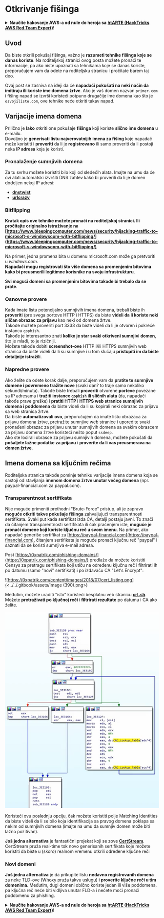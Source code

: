 # Otkrivanje fišinga

<details>

<summary><strong>Naučite hakovanje AWS-a od nule do heroja sa</strong> <a href="https://training.hacktricks.xyz/courses/arte"><strong>htARTE (HackTricks AWS Red Team Expert)</strong></a><strong>!</strong></summary>

Drugi načini podrške HackTricks-u:

* Ako želite da vidite **vašu kompaniju oglašenu na HackTricks-u** ili **preuzmete HackTricks u PDF formatu** proverite [**SUBSCRIPTION PLANS**](https://github.com/sponsors/carlospolop)!
* Nabavite [**zvanični PEASS & HackTricks swag**](https://peass.creator-spring.com)
* Otkrijte [**The PEASS Family**](https://opensea.io/collection/the-peass-family), našu kolekciju ekskluzivnih [**NFT-ova**](https://opensea.io/collection/the-peass-family)
* **Pridružite se** 💬 [**Discord grupi**](https://discord.gg/hRep4RUj7f) ili [**telegram grupi**](https://t.me/peass) ili nas **pratite** na **Twitter-u** 🐦 [**@hacktricks_live**](https://twitter.com/hacktricks_live)**.**
* **Podelite svoje hakovanje trikove slanjem PR-ova na** [**HackTricks**](https://github.com/carlospolop/hacktricks) i [**HackTricks Cloud**](https://github.com/carlospolop/hacktricks-cloud) github repozitorijume.

</details>

## Uvod

Da biste otkrili pokušaj fišinga, važno je **razumeti tehnike fišinga koje se danas koriste**. Na roditeljskoj stranici ovog posta možete pronaći te informacije, pa ako niste upoznati sa tehnikama koje se danas koriste, preporučujem vam da odete na roditeljsku stranicu i pročitate barem taj deo.

Ovaj post se zasniva na ideji da će **napadači pokušati na neki način da imitiraju ili koriste ime domena žrtve**. Ako je vaš domen nazvan `primer.com` i fišing napad se izvrši koristeći potpuno drugačije ime domena kao što je `osvojiliste.com`, ove tehnike neće otkriti takav napad.

## Varijacije imena domena

Prilično je **lako** otkriti one pokušaje **fišinga** koji koriste **slično ime domena** u e-mailu.\
Dovoljno je **generisati listu najverovatnijih imena za fišing** koje napadač može koristiti i **proveriti** da li je **registrovano** ili samo proveriti da li postoji neka **IP adresa** koja je koristi.

### Pronalaženje sumnjivih domena

Za tu svrhu možete koristiti bilo koji od sledećih alata. Imajte na umu da će ovi alati automatski izvršiti DNS zahtev kako bi proverili da li je domen dodeljen nekoj IP adresi:

* [**dnstwist**](https://github.com/elceef/dnstwist)
* [**urlcrazy**](https://github.com/urbanadventurer/urlcrazy)

### Bitflipping

**Kratak opis ove tehnike možete pronaći na roditeljskoj stranici. Ili pročitajte originalno istraživanje na [https://www.bleepingcomputer.com/news/security/hijacking-traffic-to-microsoft-s-windowscom-with-bitflipping/](https://www.bleepingcomputer.com/news/security/hijacking-traffic-to-microsoft-s-windowscom-with-bitflipping/)**

Na primer, jedna promena bita u domenu microsoft.com može ga pretvoriti u _windnws.com._\
**Napadači mogu registrovati što više domena sa promenjenim bitovima kako bi preusmerili legitimne korisnike na svoju infrastrukturu**.

**Svi mogući domeni sa promenjenim bitovima takođe bi trebalo da se prate.**

### Osnovne provere

Kada imate listu potencijalno sumnjivih imena domena, trebali biste ih **proveriti** (pre svega portove HTTP i HTTPS) da biste **videli da li koriste neki sličan obrazac za prijavu** kao neki od domena žrtve.\
Takođe možete proveriti port 3333 da biste videli da li je otvoren i pokreće instancu `gophish`.\
Takođe je interesantno znati **koliko je star svaki otkriveni sumnjivi domen**, što je mlađi, to je rizičniji.\
Možete takođe dobiti **screenshot-ove** HTTP i/ili HTTPS sumnjivih web stranica da biste videli da li su sumnjive i u tom slučaju **pristupiti im da biste detaljnije istražili**.

### Napredne provere

Ako želite da odete korak dalje, preporučujem vam da **pratite te sumnjive domene i povremeno tražite nove** (svaki dan? to traje samo nekoliko sekundi/minuta). Takođe biste trebali **proveriti** otvorene **porteve** povezane sa IP adresama i **tražiti instance `gophish` ili sličnih alata** (da, napadači takođe prave greške) i **pratiti HTTP i HTTPS web stranice sumnjivih domena i poddomena** da biste videli da li su kopirali neki obrazac za prijavu sa web stranica žrtve.\
Da biste **automatizovali ovo**, preporučujem da imate listu obrazaca za prijavu domena žrtve, pretražite sumnjive web stranice i uporedite svaki pronađeni obrazac za prijavu unutar sumnjivih domena sa svakim obrascem za prijavu domena žrtve koristeći nešto poput `ssdeep`.\
Ako ste locirali obrasce za prijavu sumnjivih domena, možete pokušati da **pošaljete lažne podatke za prijavu** i **proverite da li vas preusmerava na domen žrtve**.

## Imena domena sa ključnim rečima

Roditeljska stranica takođe pominje tehniku varijacije imena domena koja se sastoji od stavljanja **imenom domena žrtve unutar većeg domena** (npr. paypal-financial.com za paypal.com).

### Transparentnost sertifikata

Nije moguće primeniti prethodni "Brute-Force" pristup, ali je zapravo **moguće otkriti takve pokušaje fišinga** zahvaljujući transparentnosti sertifikata. Svaki put kada sertifikat izda CA, detalji postaju javni. To znači da čitanjem transparentnosti sertifikata ili čak praćenjem iste, **moguće je pronaći domene koji koriste ključnu reč u svom imenu**. Na primer, ako napadač generiše sertifikat za [https://paypal-financial.com](https://paypal-financial.com), čitanjem sertifikata je moguće pronaći ključnu reč "paypal" i saznati da se koristi sumnjiva e-mail adresa.

Post [https://0xpatrik.com/phishing-domains/](https://0xpatrik.com/phishing-domains/) predlaže da možete koristiti Censys za pretragu sertifikata koji utiču na određenu ključnu reč i filtrirati ih po datumu (samo "novi" sertifikati) i po izdavaču CA "Let's Encrypt":

![https://0xpatrik.com/content/images/2018/07/cert_listing.png](<../../.gitbook/assets/image (390).png>)

Međutim, možete uraditi "isto" koristeći besplatnu veb stranicu [**crt.sh**](https://crt.sh). Možete **pretraživati po ključnoj reči** i **filtrirati rezultate** po datumu i CA ako želite.

![](<../../.gitbook/assets/image (391).png>)

Koristeći ovu poslednju opciju, čak možete koristiti polje Matching Identities da biste videli da li se bilo koja identifikacija sa pravog domena poklapa sa nekim od sumnjivih domena (imajte na umu da sumnjiv domen može biti lažno pozitivan).

**Još jedna alternativa** je fantastični projekat koji se zove [**CertStream**](https://medium.com/cali-dog-security/introducing-certstream-3fc13bb98067). CertStream pruža real-time tok novo generisanih sertifikata koje možete koristiti da biste u (skoro) realnom vremenu otkrili određene ključne reči
### **Novi domeni**

**Još jedna alternativa** je da prikupite listu **nedavno registrovanih domena** za neke TLD-ove ([Whoxy](https://www.whoxy.com/newly-registered-domains/) pruža takvu uslugu) i **proverite ključne reči u tim domenima**. Međutim, dugi domeni obično koriste jedan ili više poddomena, pa ključna reč neće biti vidljiva unutar FLD-a i nećete moći pronaći poddomenu za phishing.

<details>

<summary><strong>Naučite hakovanje AWS-a od nule do heroja sa</strong> <a href="https://training.hacktricks.xyz/courses/arte"><strong>htARTE (HackTricks AWS Red Team Expert)</strong></a><strong>!</strong></summary>

Drugi načini da podržite HackTricks:

* Ako želite da vidite **vašu kompaniju reklamiranu na HackTricks-u** ili **preuzmete HackTricks u PDF formatu** proverite [**SUBSCRIPTION PLANS**](https://github.com/sponsors/carlospolop)!
* Nabavite [**zvanični PEASS & HackTricks swag**](https://peass.creator-spring.com)
* Otkrijte [**The PEASS Family**](https://opensea.io/collection/the-peass-family), našu kolekciju ekskluzivnih [**NFT-ova**](https://opensea.io/collection/the-peass-family)
* **Pridružite se** 💬 [**Discord grupi**](https://discord.gg/hRep4RUj7f) ili [**telegram grupi**](https://t.me/peass) ili nas **pratite** na **Twitter-u** 🐦 [**@hacktricks_live**](https://twitter.com/hacktricks_live)**.**
* **Podelite svoje hakovanje trikove slanjem PR-ova na** [**HackTricks**](https://github.com/carlospolop/hacktricks) i [**HackTricks Cloud**](https://github.com/carlospolop/hacktricks-cloud) github repozitorijume.

</details>
